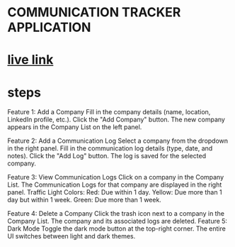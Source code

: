 # COMMUNICATION TRACKER APPLICATION


# [live link](https://dhanushyentnt.netlify.app/)

# steps

Feature 1: Add a Company
Fill in the company details (name, location, LinkedIn profile, etc.).
Click the "Add Company" button.
The new company appears in the Company List on the left panel.

Feature 2: Add a Communication Log
Select a company from the dropdown in the right panel.
Fill in the communication log details (type, date, and notes).
Click the "Add Log" button.
The log is saved for the selected company.

Feature 3: View Communication Logs
Click on a company in the Company List.
The Communication Logs for that company are displayed in the right panel.
Traffic Light Colors:
Red: Due within 1 day.
Yellow: Due more than 1 day but within 1 week.
Green: Due more than 1 week.

Feature 4: Delete a Company
Click the trash icon next to a company in the Company List.
The company and its associated logs are deleted.
Feature 5: Dark Mode
Toggle the dark mode button at the top-right corner.
The entire UI switches between light and dark themes.
